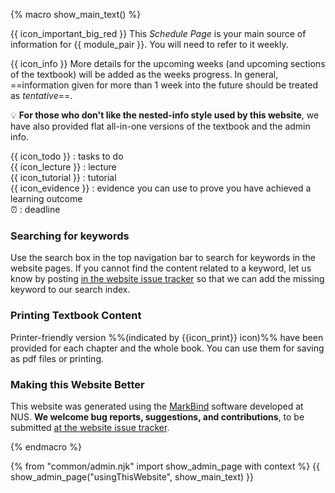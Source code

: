 {% macro show_main_text() %} 
<div id="main">
<div id="essential">

{{ icon_important_big_red }} This _Schedule Page_ is your main source of information for {{ module_pair }}. You will need to refer to it weekly.

{{ icon_info }} More details for the upcoming weeks (and upcoming sections of the textbook) will be added as the weeks progress. In general, ==information given for more than 1 week into the future should be treated as _tentative_==.


:bulb: **For those who don't like the nested-info style used by this website**, we have also provided flat all-in-one versions of the textbook and the admin info.


<include src="../book/about/usage.md#browsers" />
<include src="../book/about/usage.md#layers"/>

</div>
<div id="more">

<include src="../book/about/usage.md#conventions" name="Conventions Used" />

<div class="indented">

{{ icon_todo }} : tasks to do<br> 
{{ icon_lecture }} : lecture<br>
{{ icon_tutorial }} : tutorial<br> 
{{ icon_evidence }} : evidence you can use to prove you have achieved a learning outcome<br>
:alarm_clock: : deadline<br>
</div>

### Searching for keywords

Use the search box in the top navigation bar to search for keywords in the website pages. If you cannot find the content related to a keyword, let us know by posting [in the website issue tracker]({{module_org}}/website/issues) so that we can add the missing keyword to our search index.

<include src="../book/about/usage.md#saving" />

### Printing Textbook Content

Printer-friendly version %%(indicated by {{icon_print}} icon)%% have been provided for each chapter and the whole book. You can use them for saving as pdf files or printing.

### Making this Website Better

This website was generated using the [MarkBind](https://markbind.github.io/) software developed at NUS. **We welcome bug reports, suggestions, and contributions**, to be submitted [at the website issue tracker]({{module_org}}/website/issues).

</div>
</div>
{% endmacro %} 


{% from "common/admin.njk" import show_admin_page with context %}
{{ show_admin_page("usingThisWebsite", show_main_text) }}